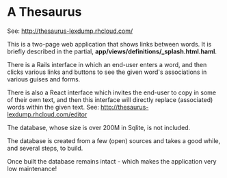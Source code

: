 
# A Thesaurus

See: http://thesaurus-lexdump.rhcloud.com/

This is a two-page web application that shows links between words.
It is briefly described in the partial,
**app/views/definitions/_splash.html.haml**.

There is a Rails interface in which an end-user enters a word, and
then clicks various links and buttons to see the given word's
associations in various guises and forms.

There is also a React interface which invites the end-user to copy
in some of their own text, and then this interface will directly
replace (associated) words within the given text.
See: http://thesaurus-lexdump.rhcloud.com/editor

The database, whose size is over 200M in Sqlite, is not included.

The database is created from a few (open) sources and takes a good
while, and several steps, to build.

Once built the database remains intact - which makes the application
very low maintenance!

